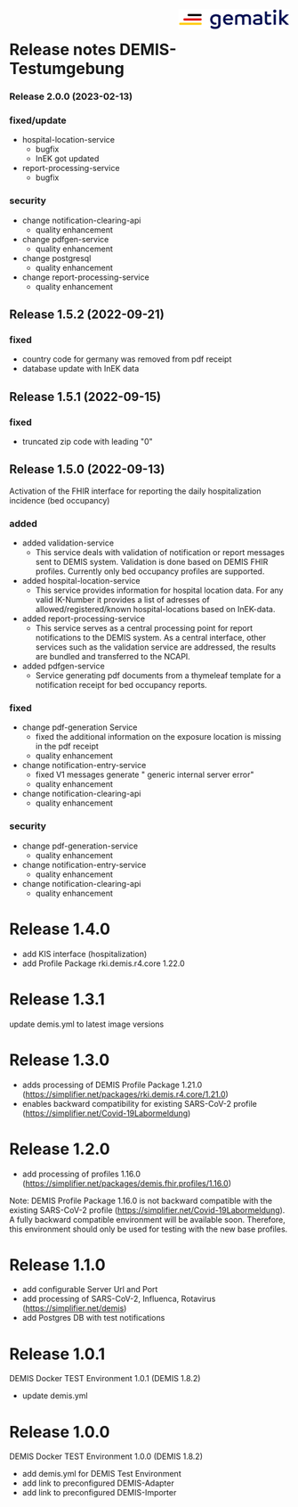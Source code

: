 <img align="right" width="200" height="37" src="image/Gematik_Logo_Flag.png"/> <br/>

# Release notes DEMIS-Testumgebung
### Release 2.0.0 (2023-02-13)

### fixed/update
- hospital-location-service
  - bugfix
  - InEK got updated
- report-processing-service
  - bugfix

### security
- change notification-clearing-api
  - quality enhancement
- change pdfgen-service
  - quality enhancement
- change postgresql
  - quality enhancement
- change report-processing-service
  - quality enhancement

## Release 1.5.2 (2022-09-21)

### fixed
- country code for germany was removed from pdf receipt
- database update with InEK data 


## Release 1.5.1 (2022-09-15)

### fixed
- truncated zip code with leading "0"


## Release 1.5.0 (2022-09-13)

Activation of the FHIR interface for reporting the daily hospitalization incidence (bed occupancy)

### added

- added validation-service
  - This service deals with validation of notification or report messages sent to DEMIS system. Validation is done based on DEMIS FHIR profiles. Currently only bed occupancy profiles are supported.
- added hospital-location-service
  - This service provides information for hospital location data. For any valid IK-Number it provides a list of adresses of allowed/registered/known hospital-locations based on InEK-data.
- added report-processing-service
  - This service serves as a central processing point for report notifications to the DEMIS system. As a central interface, other services such as the validation service are addressed, the results are bundled and transferred to the NCAPI. 
- added pdfgen-service
  - Service generating pdf documents from a thymeleaf template for a notification receipt for bed occupancy reports.
 

### fixed 

- change pdf-generation Service
  - fixed the additional information on the exposure location is missing in the pdf receipt
  - quality enhancement
- change notification-entry-service
  - fixed V1 messages generate " generic internal server error"
  - quality enhancement
- change notification-clearing-api
  - quality enhancement 

### security

- change pdf-generation-service
  - quality enhancement
- change notification-entry-service
  - quality enhancement
- change notification-clearing-api
  - quality enhancement

# Release 1.4.0
- add KIS interface (hospitalization)
- add Profile Package rki.demis.r4.core 1.22.0

# Release 1.3.1
update demis.yml to latest image versions

# Release 1.3.0
- adds processing of DEMIS Profile Package 1.21.0 (https://simplifier.net/packages/rki.demis.r4.core/1.21.0)
- enables backward compatibility for existing SARS-CoV-2 profile (https://simplifier.net/Covid-19Labormeldung)

# Release 1.2.0
- add processing of profiles 1.16.0 (https://simplifier.net/packages/demis.fhir.profiles/1.16.0)

Note: DEMIS Profile Package 1.16.0 is not backward compatible with the existing SARS-CoV-2 profile (https://simplifier.net/Covid-19Labormeldung). A fully backward compatible environment will be available soon. Therefore, this environment should only be used for testing with the new base profiles.

# Release 1.1.0
- add configurable Server Url and Port 
- add processing of SARS-CoV-2, Influenca, Rotavirus (https://simplifier.net/demis)
- add Postgres DB with test notifications

# Release 1.0.1
DEMIS Docker TEST Environment 1.0.1 (DEMIS 1.8.2)

- update demis.yml

# Release 1.0.0
DEMIS Docker TEST Environment 1.0.0 (DEMIS 1.8.2)
- add demis.yml for DEMIS Test Environment
- add link to preconfigured DEMIS-Adapter
- add link to preconfigured DEMIS-Importer

